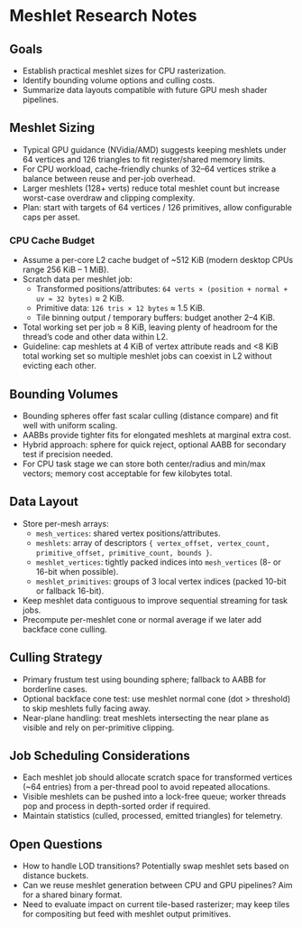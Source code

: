# Meshlet Research Notes

## Goals
- Establish practical meshlet sizes for CPU rasterization.
- Identify bounding volume options and culling costs.
- Summarize data layouts compatible with future GPU mesh shader pipelines.

## Meshlet Sizing
- Typical GPU guidance (NVidia/AMD) suggests keeping meshlets under 64 vertices and 126 triangles to fit register/shared memory limits.
- For CPU workload, cache-friendly chunks of 32–64 vertices strike a balance between reuse and per-job overhead.
- Larger meshlets (128+ verts) reduce total meshlet count but increase worst-case overdraw and clipping complexity.
- Plan: start with targets of 64 vertices / 126 primitives, allow configurable caps per asset.

### CPU Cache Budget
- Assume a per-core L2 cache budget of ~512 KiB (modern desktop CPUs range 256 KiB – 1 MiB).
- Scratch data per meshlet job:
  - Transformed positions/attributes: `64 verts × (position + normal + uv ≈ 32 bytes)` ≈ 2 KiB.
  - Primitive data: `126 tris × 12 bytes` ≈ 1.5 KiB.
  - Tile binning output / temporary buffers: budget another 2–4 KiB.
- Total working set per job ≈ 8 KiB, leaving plenty of headroom for the thread’s code and other data within L2.
- Guideline: cap meshlets at 4 KiB of vertex attribute reads and <8 KiB total working set so multiple meshlet jobs can coexist in L2 without evicting each other.

## Bounding Volumes
- Bounding spheres offer fast scalar culling (distance compare) and fit well with uniform scaling.
- AABBs provide tighter fits for elongated meshlets at marginal extra cost.
- Hybrid approach: sphere for quick reject, optional AABB for secondary test if precision needed.
- For CPU task stage we can store both center/radius and min/max vectors; memory cost acceptable for few kilobytes total.

## Data Layout
- Store per-mesh arrays:
  - `mesh_vertices`: shared vertex positions/attributes.
  - `meshlets`: array of descriptors `{ vertex_offset, vertex_count, primitive_offset, primitive_count, bounds }`.
  - `meshlet_vertices`: tightly packed indices into `mesh_vertices` (8- or 16-bit when possible).
  - `meshlet_primitives`: groups of 3 local vertex indices (packed 10-bit or fallback 16-bit).
- Keep meshlet data contiguous to improve sequential streaming for task jobs.
- Precompute per-meshlet cone or normal average if we later add backface cone culling.

## Culling Strategy
- Primary frustum test using bounding sphere; fallback to AABB for borderline cases.
- Optional backface cone test: use meshlet normal cone (dot > threshold) to skip meshlets fully facing away.
- Near-plane handling: treat meshlets intersecting the near plane as visible and rely on per-primitive clipping.

## Job Scheduling Considerations
- Each meshlet job should allocate scratch space for transformed vertices (~64 entries) from a per-thread pool to avoid repeated allocations.
- Visible meshlets can be pushed into a lock-free queue; worker threads pop and process in depth-sorted order if required.
- Maintain statistics (culled, processed, emitted triangles) for telemetry.

## Open Questions
- How to handle LOD transitions? Potentially swap meshlet sets based on distance buckets.
- Can we reuse meshlet generation between CPU and GPU pipelines? Aim for a shared binary format.
- Need to evaluate impact on current tile-based rasterizer; may keep tiles for compositing but feed with meshlet output primitives.
